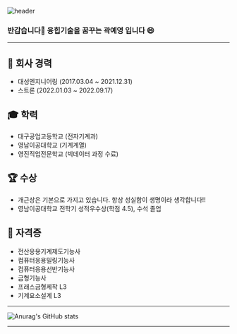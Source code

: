 ![header](https://capsule-render.vercel.app/api?type=waving&color=auto&height=230&section=header&text=YeYoung-Kwak&fontSize=55&animation=fadeIn&fontAlignY=40&desc=GitHub&descAlignY=56&descAlign=62)

### 반갑습니다👋 융힙기술을 꿈꾸는 곽예영 입니다 😄

***

## 🏢 회사 경력
- 대성엔지니어링 (2017.03.04 ~ 2021.12.31)
- 스트론 (2022.01.03 ~ 2022.09.17)


## 🎓 학력
- 대구공업고등학교 (전자기계과)
- 영남이공대학교 (기계계열)
- 영진직업전문학교 (빅데이터 과정 수료)


## 🏆 수상
- 개근상은 기본으로 가지고 있습니다. 항상 성실함이 생명이라 생각합니다!!
- 영남이공대학교 전학기 성적우수상(학점 4.5), 수석 졸업


## 🪪 자격증
- 전산응용기계제도기능사
- 컴퓨터응용밀링기능사
- 컴퓨터응용선반기능사
- 금형기능사
- 프래스금형제작 L3
- 기계요소설계 L3

***
![Anurag's GitHub stats](https://github-readme-stats.vercel.app/api?username=YY-Tech&show_icons=true&theme=merko)
***
